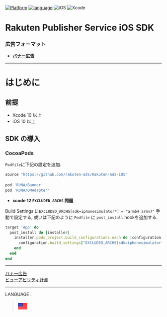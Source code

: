 <div id="top"></div>

[![Platform](http://img.shields.io/badge/platform-iOS-blue.svg?style=flat)](https://developer.apple.com/ios/)
[![language](https://camo.githubusercontent.com/c26adc3630b1c213a4b3372979a3b805f7342746/68747470733a2f2f696d672e736869656c64732e696f2f62616467652f6c616e67756167652d4f626a6563746976652d2d432d626c75652e737667)](https://developer.apple.com/documentation)
![iOS](http://img.shields.io/badge/support-iOS_10+-blue.svg?style=flat)
![Xcode](http://img.shields.io/badge/IDE-Xcode_10+-blue.svg?style=flat)

# Rakuten Publisher Service iOS SDK

### 広告フォーマット

- **[バナー広告](./bannerads/README.md)**

---

# はじめに

<div id="prerequisites"></div>

## 前提

- Xcode 10 以上
- iOS 10 以上

<div id="import_sdk"></div>

## SDK の導入

### CocoaPods

`Podfile`に下記の設定を追加.

```ruby
source "https://github.com/rakuten-ads/Rakuten-Ads-iOS"

pod 'RUNA/Banner'
pod 'RUNA/OMAdapter'
```

- __xcode 12 `EXCLUDED_ARCHS` 問題__

Build Settings に`EXCLUDED_ARCHS[sdk=iphonesimulator*] = "arm64 armv7"` 手動で設定する, 或いは下記のように `Podfile` に `post_install` hookを追加する.

```ruby
target 'App' do
  post_install do |installer|
    installer.pods_project.build_configurations.each do |configuration|
      configuration.build_settings["EXCLUDED_ARCHS[sdk=iphonesimulator*]"] = "arm64 armv7"
    end
  end
end
```


---

[バナー広告](./bannerads/README.md)<br>
[ビューアビリティ計測](./measurement/README.md)

---

LANGUAGE :

> [![en](../lang/en.png)](/README.md#top)
